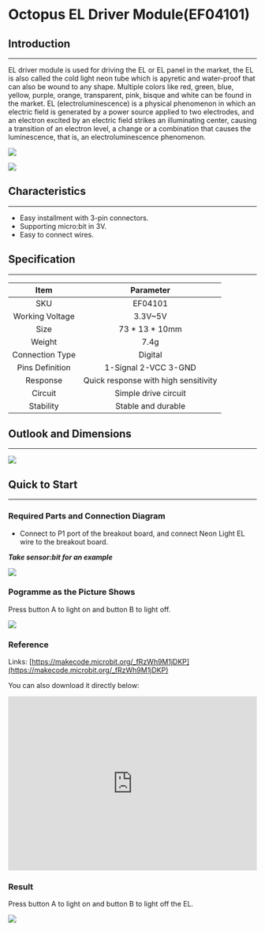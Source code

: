# Octopus EL Driver Module(EF04101)

## Introduction
---
EL driver module is used for driving the EL or EL panel in the market, the EL is also called the cold light neon tube which is apyretic and water-proof that can also be wound to any shape.  Multiple colors like red, green, blue, yellow, purple, orange, transparent, pink, bisque and white can be found in the market. 
EL (electroluminescence) is a physical phenomenon in which an electric field is generated by a power source applied to two electrodes, and an electron excited by an electric field strikes an illuminating center, causing a transition of an electron level, a change or a combination that causes the luminescence, that is, an electroluminescence phenomenon. 

![](https://raw.githubusercontent.com/elecfreaks/learn-cn/master/microbitOctopus/output/images/04101_01.jpg)

![](https://raw.githubusercontent.com/elecfreaks/learn-cn/master/microbitOctopus/output/images/04101_06.jpg)

## Characteristics
---
- Easy installment with 3-pin connectors.
- Supporting micro:bit in 3V.
- Easy to connect wires.

## Specification
---

Item | Parameter 
:-: | :-: 
SKU|EF04101
Working Voltage|3.3V~5V
      Size       |73 * 13 * 10mm
     Weight      |7.4g
Connection Type|Digital
Pins Definition|1-Signal 2-VCC 3-GND
Response|Quick response with high sensitivity
Circuit|Simple drive circuit
Stability|Stable and durable

## Outlook and Dimensions
---

![](https://raw.githubusercontent.com/elecfreaks/learn-cn/master/microbitOctopus/output/images/04101_02.png)

## Quick to Start
---
### Required Parts and Connection Diagram

- Connect to P1 port of the breakout board, and connect Neon Light EL wire to the breakout board.

***Take sensor:bit for an example***

![](https://raw.githubusercontent.com/elecfreaks/learn-cn/master/microbitOctopus/output/images/04101_03.png)

### Pogramme as the Picture Shows

Press button A to light on and button B to light off.

![](https://raw.githubusercontent.com/elecfreaks/learn-cn/master/microbitOctopus/output/images/04101_04.png)

### Reference

Links: [https://makecode.microbit.org/_fRzWh9M1jDKP](https://makecode.microbit.org/_fRzWh9M1jDKP)

You can also download it directly below: 

<div style="position:relative;height:0;padding-bottom:70%;overflow:hidden;"><iframe style="position:absolute;top:0;left:0;width:100%;height:100%;" src="https://makecode.microbit.org/#pub:_fRzWh9M1jDKP" frameborder="0" sandbox="allow-popups allow-forms allow-scripts allow-same-origin"></iframe></div>  

### Result

Press button A to light on and button B to light off the EL.

![](https://raw.githubusercontent.com/elecfreaks/learn-cn/master/microbitOctopus/output/images/04101_05.jpg)

